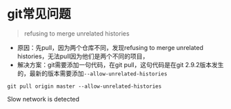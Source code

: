 # git常见问题

>refusing to merge unrelated histories
* 原因：先pull，因为两个仓库不同，发现refusing to merge unrelated histories，无法pull因为他们是两个不同的项目，
* 解决方案：git需要添加一句代码，在git pull，这句代码是在git 2.9.2版本发生的，最新的版本需要添加`--allow-unrelated-histories`
```linux
git pull origin master --allow-unrelated-histories
```


Slow network is detected
